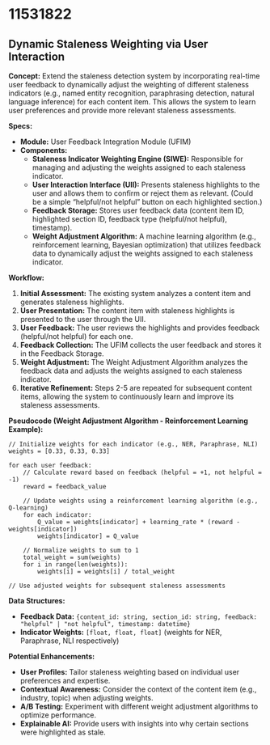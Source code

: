 # 11531822

## Dynamic Staleness Weighting via User Interaction

**Concept:** Extend the staleness detection system by incorporating real-time user feedback to dynamically adjust the weighting of different staleness indicators (e.g., named entity recognition, paraphrasing detection, natural language inference) for each content item. This allows the system to learn user preferences and provide more relevant staleness assessments.

**Specs:**

*   **Module:** User Feedback Integration Module (UFIM)
*   **Components:**
    *   **Staleness Indicator Weighting Engine (SIWE):** Responsible for managing and adjusting the weights assigned to each staleness indicator.
    *   **User Interaction Interface (UII):** Presents staleness highlights to the user and allows them to confirm or reject them as relevant. (Could be a simple “helpful/not helpful” button on each highlighted section.)
    *   **Feedback Storage:** Stores user feedback data (content item ID, highlighted section ID, feedback type (helpful/not helpful), timestamp).
    *   **Weight Adjustment Algorithm:** A machine learning algorithm (e.g., reinforcement learning, Bayesian optimization) that utilizes feedback data to dynamically adjust the weights assigned to each staleness indicator.

**Workflow:**

1.  **Initial Assessment:** The existing system analyzes a content item and generates staleness highlights.
2.  **User Presentation:** The content item with staleness highlights is presented to the user through the UII.
3.  **User Feedback:** The user reviews the highlights and provides feedback (helpful/not helpful) for each one.
4.  **Feedback Collection:** The UFIM collects the user feedback and stores it in the Feedback Storage.
5.  **Weight Adjustment:** The Weight Adjustment Algorithm analyzes the feedback data and adjusts the weights assigned to each staleness indicator.
6.  **Iterative Refinement:** Steps 2-5 are repeated for subsequent content items, allowing the system to continuously learn and improve its staleness assessments.

**Pseudocode (Weight Adjustment Algorithm - Reinforcement Learning Example):**

```
// Initialize weights for each indicator (e.g., NER, Paraphrase, NLI)
weights = [0.33, 0.33, 0.33]

for each user feedback:
    // Calculate reward based on feedback (helpful = +1, not helpful = -1)
    reward = feedback_value

    // Update weights using a reinforcement learning algorithm (e.g., Q-learning)
    for each indicator:
        Q_value = weights[indicator] + learning_rate * (reward - weights[indicator])
        weights[indicator] = Q_value

    // Normalize weights to sum to 1
    total_weight = sum(weights)
    for i in range(len(weights)):
        weights[i] = weights[i] / total_weight

// Use adjusted weights for subsequent staleness assessments
```

**Data Structures:**

*   **Feedback Data:** `{content_id: string, section_id: string, feedback: "helpful" | "not helpful", timestamp: datetime}`
*   **Indicator Weights:** `[float, float, float]` (weights for NER, Paraphrase, NLI respectively)

**Potential Enhancements:**

*   **User Profiles:** Tailor staleness weighting based on individual user preferences and expertise.
*   **Contextual Awareness:** Consider the context of the content item (e.g., industry, topic) when adjusting weights.
*   **A/B Testing:** Experiment with different weight adjustment algorithms to optimize performance.
*   **Explainable AI:** Provide users with insights into why certain sections were highlighted as stale.